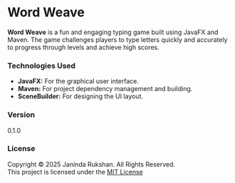 # Word Weave

**Word Weave** is a fun and engaging typing game built using JavaFX and Maven. The game challenges players to type letters quickly and accurately to progress through levels and achieve high scores.

### Technologies Used

- **JavaFX:** For the graphical user interface.
- **Maven:** For project dependency management and building.
- **SceneBuilder:** For designing the UI layout.

### Version
0.1.0

### License
Copyright &copy; 2025 Janinda Rukshan. All Rights Reserved.  
This project is licensed under the [MIT License](LICENSE.txt)

